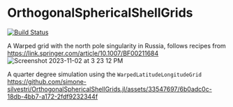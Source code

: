 # OrthogonalSphericalShellGrids

[![Build Status](https://github.com/simone-silvestri/OrthogonalSphericalShellGrids.jl/actions/workflows/CI.yml/badge.svg?branch=main)](https://github.com/simone-silvestri/OrthogonalSphericalShellGrids.jl/actions/workflows/CI.yml?query=branch%3Amain)

A Warped grid with the north pole singularity in Russia, follows recipes from https://link.springer.com/article/10.1007/BF00211684
![Screenshot 2023-11-02 at 3 23 12 PM](https://github.com/simone-silvestri/OrthogonalSphericalShellGrids.jl/assets/33547697/d2d88e08-70c2-4625-911f-f672d43f01e5)

A quarter degree simulation using the `WarpedLatitudeLongitudeGrid`
https://github.com/simone-silvestri/OrthogonalSphericalShellGrids.jl/assets/33547697/6b0adc0c-18db-4bb7-a172-2fdf9232344f


